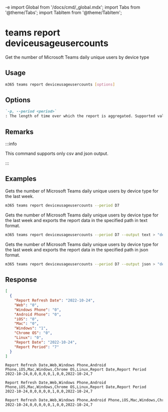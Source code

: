 -e <!-- DISCLAIMER: All secrets, passwords, and sensitive values in this document are examples only and not real credentials. -->
import Global from '/docs/cmd/_global.mdx';
import Tabs from '@theme/Tabs';
import TabItem from '@theme/TabItem';

# teams report deviceusageusercounts

Get the number of Microsoft Teams daily unique users by device type

## Usage

```sh
m365 teams report deviceusageusercounts [options]
```

## Options

```md definition-list
`-p, --period <period>`
: The length of time over which the report is aggregated. Supported values `D7`, `D30`, `D90`, `D180`.
```

<Global />

## Remarks

:::info

This command supports only csv and json output.

:::

## Examples

Gets the number of Microsoft Teams daily unique users by device type for the last week.

```sh
m365 teams report deviceusageusercounts --period D7
```

Gets the number of Microsoft Teams daily unique users by device type for the last week and exports the report data in the specified path in text format.

```sh
m365 teams report deviceusageusercounts --period D7 --output text > "deviceusageusercounts.txt"
```

Gets the number of Microsoft Teams daily unique users by device type for the last week and exports the report data in the specified path in json format.

```sh
m365 teams report deviceusageusercounts --period D7 --output json > "deviceusageusercounts.json"
```

## Response

<Tabs>
  <TabItem value="JSON">

  ``` json
  [
    {
      "Report Refresh Date": "2022-10-24",
      "Web": "0",
      "Windows Phone": "0",
      "Android Phone": "0",
      "iOS": "0",
      "Mac": "0",
      "Windows": "1",
      "Chrome OS": "0",
      "Linux": "0",
      "Report Date": "2022-10-24",
      "Report Period": "7"
    }
  ]
  ```

  </TabItem>
  <TabItem value="Text">

  ``` text
  Report Refresh Date,Web,Windows Phone,Android Phone,iOS,Mac,Windows,Chrome OS,Linux,Report Date,Report Period
  2022-10-24,0,0,0,0,0,1,0,0,2022-10-24,7
  ```

  </TabItem>
  <TabItem value="CSV">

  ``` text
  Report Refresh Date,Web,Windows Phone,Android Phone,iOS,Mac,Windows,Chrome OS,Linux,Report Date,Report Period
  2022-10-24,0,0,0,0,0,1,0,0,2022-10-24,7
  ```

  </TabItem>
  <TabItem value="Markdown">

  ```md
  Report Refresh Date,Web,Windows Phone,Android Phone,iOS,Mac,Windows,Chrome OS,Linux,Report Date,Report Period
  2022-10-24,0,0,0,0,0,1,0,0,2022-10-24,7
  ```

  </TabItem>
</Tabs>
